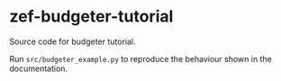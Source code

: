 # zef-budgeter-tutorial

Source code for budgeter tutorial.

Run `src/budgeter_example.py` to reproduce the behaviour shown in the documentation.

